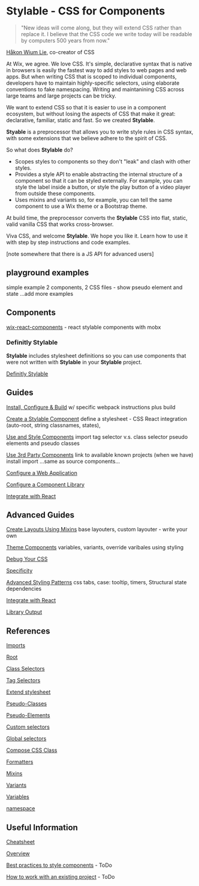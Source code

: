 # Stylable - CSS for Components

> "New ideas will come along, but they will extend CSS rather than replace it. I believe that the CSS code we write today will be readable by computers 500 years from now."

[Håkon Wium Lie](https://dev.opera.com/articles/css-twenty-years-hakon/), co-creator of CSS

At Wix, we agree. We love CSS. It's simple, declarative syntax that is native in browsers is easily the fastest way to add styles to web pages and web apps. But when writing CSS that is scoped to individual components, developers have to maintain highly-specific selectors, using elaborate conventions to fake namespacing. Writing and maintanining CSS across large teams and large projects can be tricky.

We want to extend CSS so that it is easier to use in a component ecosystem, but without losing the aspects of CSS that make it great: declarative, familiar, static and fast. So we created **Stylable**.

**Styable** is a preprocessor that allows you to write style rules in CSS syntax, with some extensions that we believe adhere to the spirit of CSS.

So what does **Stylable** do?

* Scopes styles to components so they don't "leak" and clash with other styles.
* Provides a style API to enable abstracting the internal structure of a component so that it can be styled externally. For example, you can style the label inside a button, or style the play button of a video player from outside these components.
* Uses mixins and variants so, for example, you can tell the same component to use a Wix theme or a Bootstrap theme.

At build time, the preprocessor converts the **Stylable** CSS into flat, static, valid vanilla CSS that works cross-browser.

Viva CSS, and welcome **Stylable**. We hope you like it. Learn how to use it with step by step instructions and code examples.

[note somewhere that there is a JS API for advanced users]

## playground examples
simple example 2 components, 2 CSS files - show pseudo element and state
...add more examples

## Components

[wix-react-components](https://github.com/wix/wix-react-components) - react stylable components with mobx

### Definitly Stylable

**Stylable** includes stylesheet definitions so you can use components that were not written with **Stylable** in your **Stylable** project.

[Definitly Stylable](./components/definitly-stylable.md)

## Guides

[Install, Configure & Build](./guides/installconfigure.md)
w/ specific webpack instructions plus build

[Create a Stylable Component](./guides/createcomponent.md)
define a stylesheet - CSS
React integration (auto-root, string classnames, states),

[Use and Style Components](./guides/usestylecomponents.md)
import
tag selector v.s. class selector
pseudo elements and pseudo classes

[Use 3rd Party Components](./guides/use3rdparty.md)
link to available known projects (when we have)
install
import
...same as source components...

[Configure a Web Application](./guides/configurewebapp.md)

[Configure a Component Library](./guides/configurelibrary.md)

[Integrate with React](./guides/react-integration.md)

## Advanced Guides

[Create Layouts Using Mixins](./guides/create-layouts.md)
base layouters,
custom layouter - write your own

[Theme Components](./guides/themecomponents.md)
variables,
variants,
override varibales using styling

[Debug Your CSS](./guides/debugging.md)

[Specificity]()

[Advanced Styling Patterns]()
css tabs,
case: tooltip,
timers,
Structural state dependencies

[Integrate with React](./guides/react-integration.md)

[Library Output](./guides/library-output.md)

## References

[Imports](./references/imports.md)

[Root](./references/root.md)

[Class Selectors](./references/class-selectors.md)

[Tag Selectors](./references/tag-selectors.md)

[Extend stylesheet](./references/extend-stylesheet.md)

[Pseudo-Classes](./references/pseudo-classes.md)

[Pseudo-Elements](./references/pseudo-elements.md)

[Custom selectors](./references/custom-selectors)

[Global selectors](./references/global-selectors)

[Compose CSS Class](./references/compose-css-class.md)

[Formatters](./references/formatters)

[Mixins](./references/mixin-syntax.md)

[Variants](./references/variants.md)

[Variables](./references/variables.md)

[namespace](./references/namespace.md)

## Useful Information

[Cheatsheet](./usefulInfo/cheatsheet.md)

[Overview](./usefulInfo/Overview.md)

[Best practices to style components]() - ToDo

[How to work with an existing project]() - ToDo
